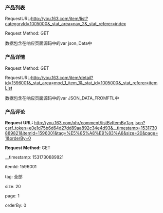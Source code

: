 ### 产品列表

RequestURL:http://you.163.com/item/list?categoryId=1005000&_stat_area=nav_2&_stat_referer=index

Request Method: GET

数据包含在响应页面源码中的var json_Data中

### 产品详情

Request Method: GET

RequestURL:<http://you.163.com/item/detail?id=1596001&_stat_area=mod_1_item_1&_stat_id=1005000&_stat_referer=itemList>

数据包含在响应页面源码中的var JSON_DATA_FROMFTL中

### 产品评论

**Request URL:** <http://you.163.com/xhr/comment/listByItemByTag.json?csrf_token=e0e1d75b6d64d27dd89aa892c34e4d93&__timestamp=1531730889821&itemId=1596001&tag=%E5%85%A8%E9%83%A8&size=20&page=1&orderBy=0>

**Request Method:** GET

__timestamp: 1531730889821

itemId: 1596001

tag: 全部

size: 20

page: 1

orderBy: 0